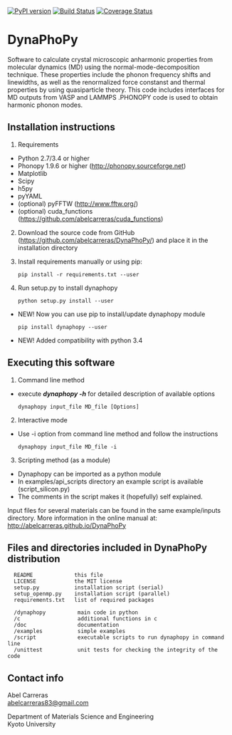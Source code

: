 [![PyPI version](https://badge.fury.io/py/dynaphopy.svg)](https://pypi.python.org/pypi/dynaphopy)
[![Build Status](https://travis-ci.org/abelcarreras/DynaPhoPy.svg)](https://travis-ci.org/abelcarreras/DynaPhoPy)
[![Coverage Status](https://coveralls.io/repos/github/abelcarreras/DynaPhoPy/badge.svg)](https://coveralls.io/github/abelcarreras/DynaPhoPy)

DynaPhoPy
=========
Software to calculate crystal microscopic anharmonic properties
from molecular dynamics (MD) using the normal-mode-decomposition technique.
These properties include the phonon frequency shifts and linewidths, 
as well as the renormalized force constanst and thermal properties 
by using quasiparticle theory. This code includes interfaces for MD 
outputs from VASP and LAMMPS .PHONOPY code is used to obtain harmonic
phonon modes.

Installation instructions
---------------------------------------------------------

1. Requirements
  - Python 2.7/3.4 or higher
  - Phonopy 1.9.6 or higher (http://phonopy.sourceforge.net)
  - Matplotlib
  - Scipy
  - h5py
  - pyYAML
  - (optional) pyFFTW (http://www.fftw.org/)
  - (optional) cuda_functions (https://github.com/abelcarreras/cuda_functions)

2. Download the source code from GitHub (https://github.com/abelcarreras/DynaPhoPy/) 
   and place it in the installation directory

3. Install requirements manually or using pip:
   ```
   pip install -r requirements.txt --user
   ```
4. Run setup.py to install dynaphopy
   ```
   python setup.py install --user
   ```
* NEW! Now you can use pip to install/update dynaphopy module
   ```
   pip install dynaphopy --user
   ```
* NEW! Added compatibility with python 3.4

Executing this software
---------------------------------------------------------

1. Command line method
  - execute ***dynaphopy -h*** for detailed description of available options
    ```
    dynaphopy input_file MD_file [Options]
    ```

2. Interactive mode
  - Use -i option from command line method and follow the instructions
    ```
    dynaphopy input_file MD_file -i
    ```
3. Scripting method (as a module)
  - Dynaphopy can be imported as a python module
  - In examples/api_scripts directory an example script is available (script_silicon.py)
  - The comments in the script makes it (hopefully) self explained.

Input files for several materials can be found in the same example/inputs directory.
More information in the online manual at: http://abelcarreras.github.io/DynaPhoPy

Files and directories included in DynaPhoPy distribution
--------------------------------------------------------

~~~
  README             this file 
  LICENSE            the MIT license 
  setup.py           installation script (serial)
  setup_openmp.py    installation script (parallel)
  requirements.txt   list of required packages

  /dynaphopy          main code in python
  /c                  additional functions in c
  /doc                documentation
  /examples           simple examples
  /script             executable scripts to run dynaphopy in command line
  /unittest           unit tests for checking the integrity of the code
~~~~

Contact info
---------------------------------------------------------
Abel Carreras
<br>abelcarreras83@gmail.com

Department of Materials Science and Engineering
<br>Kyoto University